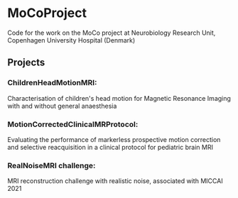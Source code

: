 # MoCoProject
Code for the work on the MoCo project at Neurobiology Research Unit, Copenhagen University Hospital (Denmark)

## Projects
### ChildrenHeadMotionMRI:
Characterisation of children's head motion for Magnetic Resonance Imaging with and without general anaesthesia

### MotionCorrectedClinicalMRProtocol:
Evaluating the performance of markerless prospective motion correction and selective reacquisition in a clinical protocol for pediatric brain MRI

### RealNoiseMRI challenge:
MRI reconstruction challenge with realistic noise, associated with MICCAI 2021
